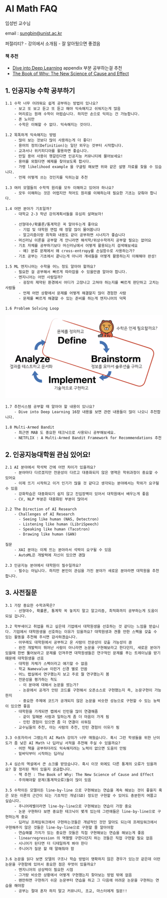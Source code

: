 # AI Math FAQ

임성빈 교수님

email : sungbin@unist.ac.kr

퍼절리티? - 강의에서 소개됨 - 잘 알아뒀으면 좋겠음

#### 책 추천 
- [Dive into Deep Learning](https://d2l.ai/) appendix 부분 공부하는걸 추천
- [The Book of Why: The New Science of Cause and Effect](https://www.amazon.com/Book-Why-Science-Cause-Effect/dp/046509760X)

## 1. 인공지능 수학 공부하기

    1.1 수학 너무 어려워요 쉽게 공부하는 방법이 있나요?
        - 보고 또 보고 듣고 또 듣고 해야 익숙해지고 쉬워지는게 많음
        - 머리로는 원래 수학이 어렵습니다. 하지만 손으로 익히는 건 가능합니다.
        - 폰 노이만
        - 수학은 이해할 수 없다. 익숙해지는 것이다.

    1.2 똑똑하게 익숙해지는 방법
        - 많이 보는 것보다 많이 사용하는게 더 좋다!
        - 용어의 정의(Definition)는 일단 외우는 것부터 시작합니다.
        - 교과서나 위키피디아를 활용하면 좋습니다.
        - 만일 용어 사용이 헷갈린다면 인공지능 커뮤니티에 물어보세요!
        - 용어를 외웠다면 예제를 찾아보도록 합시다.
        - 가령 likelihood example 을 구글링 해보면 위와 같은 설명 자료를 찾을 수 있습니다.
        - 언제 어떻게 쓰는 것인지를 익히는걸 추천

    1.3 여러 모델들의 수학적 원리를 모두 이해하고 있어야 하나요?
        - 모두 이해하는 것은 어렵지만 적어도 원리를 이해하는데 필요한 기초는 갖춰야 합니다. 

    1.4 어떤 분야가 기초일까?
        - 대학교 2-3 학년 강의계획서들을 유심히 살펴보자!

        - 선형대수/확률론/통계학은 꼭 알아두는게 좋아요
          - 기업 및 대학원 면접 때 정말 많이 물어봅니다
          - 알고리즘이랑 최적화 내용도 같이 공부하면 시너지가 좋습니다
        - 머신러닝 이론을 공부할 게 안니라면 해석학/위상수학까지 공부할 필요는 없어요
        - 기초 자체를 공부하기보다 머신러닝에서 어떻게 활용되는지 검색해보세요
          - 예) 분류 문제에서 왜 cross-entropy를 손실함수로 사용하는가?
        - 기초 공부는 기초에서 끝나는게 아니라 걔네들을 어떻게 활용하는지 이해해야 완성!

    1.5 ML 엔지니어는 수학을 어느 정도 알아야 할까요?
        - 필요한 걸 공부해서 빠르게 따라잡을 수 있을만큼 알아야 합니다.
        - 엔지니어는 어떤 사람일까?
          - 굉장히 제약된 환경에서 어디가 고장나고 고쳐야 하는지를 빠르게 판단하고 고치는 사람들
          - 언제 어떤 상황에서 문제를 어떻게 해결할지 많이 경험한 사람
          - 문제를 빠르게 해결할 수 있는 준비를 하는게 엔지니어의 덕목

    1.6 Problem Solving Loop
![](./2021-08-05-18-33-20.png)

    1.7 추천시스템 공부할 때 알아야 할 내용이 있나요?
        - Dive into Deep Learning 16장 내용을 보면 관련 내용들이 많이 나오니 추천합니다.
    
    1.8 Multi-Armed Bandit
        - 최근엔 MAB 도 중요한 테크닉으로 사용되니 공부해보세요.
        - NETFLIX : A Multi-Armed Bandit Framework for Recommendations 추천

## 2. 인공지능대학원 관심 있어요!

    2.1 AI 분야에서 학석박 간에 어떤 차이가 있을까요?
        - 분야마다 다르겠지만 전문성이 다르고 대중화되지 않은 영역은 학위과정이 중요할 수 있어요
        - 이제 뜨기 시작하고 이거 인기가 많을 것 같다고 생각되는 분야에서는 학위가 요구될 수 있음
        - 강화학습은 대중화되기 쉽지 않고 진입장벽이 있어서 대학원에서 배우는게 좋음
        - CV, NLP 부분은 대중화된 부분이 많아서 

    2.2 The Direction of AI Research
        - Challenges of AI Research
          - Seeing like human (NAS, Detectron)
          - Listening like human (LibriSpeech)
          - Speaking like human (Tacotron)
          - Drawing like human (GAN)

    질문 
        - XAI 분야는 이제 뜨는 분야라서 석박이 요구될 수 있음
        - AutoML은 개발력에 자신이 있으면 괜찮
    
    2.3 인공지능 분야에서 대학원이 필수일까요?
        - 필수는 아닙니다. 하지만 본인이 관심을 가진 분야가 새로운 분야라면 대학원을 추천합니다.

## 3. 사전질문

    3.1 가장 중요한 수학과목은?
        - 선형대수, 확률론, 통계학 꼭 놓치지 말고 알고리즘, 최적화까지 공부하는게 도움이 되실 겁니다.

    3.2 학부새이고 취업을 하고 싶은데 기업에서 대학원생을 선호하는 것 같다는 느낌을 받습니다. 기업에서 대학원생을 선호하는 이유가 있을까요? 대학원생과 견줄 만한 스펙을 갖출 수 있는 활동을 추천해 주시면 감사하곘습니다.
        - 아무래도 대학원에서 공부하고 온 사람이 전문성이 갖출 가능성이 큼
        - 완전 개발력이 뛰어난 사람이 아니라면 논문을 구현해보라고 한다던지, 새로운 분야가 있을때 한번 뚫어보라고 문제를 던져주면 대학원생들은 연구적인 문제를 푸는 트레이닝을 받기 떄문에 대학원생을 선호
        - 대학원 자체가 스펙이라고 얘기할 수 없음
        - 학교 Namevalue 이런거 신경 별로 안씀
        - 어느 랩실에서 연구했는지 보고 주로 뭘 연구했는지 봄
        - 전문성을 평가하는 척도
          - 이 분야에 대해서 논문을 썼는가?
          - 논문에서 공개가 안된 코드를 구현해서 오픈소스로 구현했는지 즉, 논문구현이 가능한지
          - 중요한 주제에 코드가 공개되지 않은 논문을 비슷한 성능으로 구현할 수 있는 능력이 있으면 좋음
        - 대학원을 가게되면 랩에서 인턴을 많이 연결해줌 
          - 같이 일해본 사람과 일하는게 좀 더 마음이 가게 됨
          - 인턴 경험이 있으면 좀 더 연결이 쉬워짐
        - 교수님들의 추천, 아는 사람의 추천, 인턴 경험이 이유가 됨

    3.3 수포자라서 그랬는지 AI Math 강의가 너무 매웠습니다. 혹시 그런 학생들을 위한 난이도가 좀 낮은 AI Math 나 딥러닝 서적을 추천해 주실 수 있을까요?
        - 어떤 책을 공부하더라도 익숙해지려는 노력이 없으면 도움이 안됨
        - 밑바닥부터 시작하는 딥러닝

    3.4 심슨의 역설에서 큰 쇼크를 받았습니다. 혹시 이것 외에도 다른 통계의 오류가 있을까요? 잘 정리된 책이 있을지 궁금합니다.
        - 책 추천 : The Book of Why: The New Science of Cause and Effect
        - 주의해야할 문제(통계적오류)들이 많이 있음

    3.5 수학이든 모델이든 line-by-line 으로 구현해보는 연습을 계속 해보는 것이 좋을지 혹은 모든 이론의 근간이 되는 기초적인 개념(GD) 정도만 구현할 수 있어도 충분한지 여쭙고 싶습니다.
        - 주니어레벨이라면 line-by-line으로 구현해보는 연습이 가장 중요
        - 논문 구현하다 보면 중요한 테크닉이 몇개 있는데 그런애들은 line-by-line으로 구현하는게 중요
        - 딥러닝 프레임워크에서 구현하는것들은 개념적인 것만 알아도 되는데 프레임워크에서 구현해주지 않은 것들은 line-by-line으로 구현할 줄 알아야함
        - 연습해볼 가치가 있는 중요한 것들은 직접 구현해보는 연습을 해보는게 좋음
        - linearregression 의 역행렬 구한다던지 하는 것들은 직접 구현할 필요 없음
        - 시니어가 된다면 더 디테일하게 봐야 한다
        - 주니어가 질문 할 때 말해줘야 함
        
    3.6 논문을 읽다 보면 모델의 구조나 학습 방법이 명확하지 않은 경우가 있는것 같은데 이런 논문을 구현함에 있어서 중요한 점은 무엇이 있을까요?
        - 엔지니어의 상상력이 필요한 시점
        - 그거랑 비슷한 상황에서 어떻게 구현했는지 찾아보는 방법 밖에 없음
        - 왠만하면 구현하기 쉬운 논문부터 연습을 하고 그 다음에 어려운 논문을 구현하는 연습을 해야함
        - 공부는 절대 혼자 하지 말고 커뮤니티, 조교, 마스터에게 질문!!

